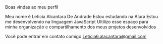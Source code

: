 Boas vindas ao meu perfil

Meu nome é Leticia Alcantara De Andrade
Estou estudando na Alura
Estou me desenvolvendo na linguagem JavaScript
Ultilizo esse espaço para minha organização e compartilhamento  dos meus projetos desenvolvidos

Você pode entrar em contato comigo
Leticia6.alacantara@gmail.com
